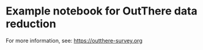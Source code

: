 # Example notebook for OutThere data reduction

For more information, see: https://outthere-survey.org
